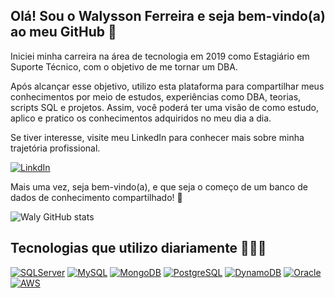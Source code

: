## Olá! Sou o Walysson Ferreira e seja bem-vindo(a) ao meu GitHub 🚀

Iniciei minha carreira na área de tecnologia em 2019 como Estagiário em Suporte Técnico, com o objetivo de me tornar um DBA.

Após alcançar esse objetivo, utilizo esta plataforma para compartilhar meus conhecimentos por meio de estudos, experiências como DBA, teorias, scripts SQL e projetos. Assim, você poderá ter uma visão de como estudo, aplico e pratico os conhecimentos adquiridos no meu dia a dia.

Se tiver interesse, visite meu LinkedIn para conhecer mais sobre minha trajetória profissional.

[![LinkdIn](https://img.shields.io/badge/LinkedIn-0077B5?style=for-the-badge&logo=linkedin&logoColor=white)](https://www.linkedin.com/in/walysson-ferreira/)

Mais uma vez, seja bem-vindo(a), e que seja o começo de um banco de dados de conhecimento compartilhado! 🎲

![Waly GitHub stats](https://github-readme-stats.vercel.app/api?username=WalyFerreira&show_icons=true&theme=tokyonight)

## Tecnologias que utilizo diariamente 👨🏽‍💻

[![SQLServer](https://img.shields.io/badge/Microsoft_SQL_Server-CC2927?style=for-the-badge&logo=microsoft-sql-server&logoColor=white)]()
[![MySQL](https://img.shields.io/badge/MySQL-005C84?style=for-the-badge&logo=mysql&logoColor=white)]()
[![MongoDB](https://img.shields.io/badge/MongoDB-4EA94B?style=for-the-badge&logo=mongodb&logoColor=white)]()
[![PostgreSQL](https://img.shields.io/badge/PostgreSQL-316192?style=for-the-badge&logo=postgresql&logoColor=white)]()
[![DynamoDB](https://img.shields.io/badge/Amazon%20DynamoDB-4053D6?style=for-the-badge&logo=Amazon%20DynamoDB&logoColor=white)]()
[![Oracle](https://img.shields.io/badge/Oracle-F80000?style=for-the-badge&logo=oracle&logoColor=black)]()
[![AWS](https://img.shields.io/badge/Amazon_AWS-232F3E?style=for-the-badge&logo=amazon-aws&logoColor=white)]()

